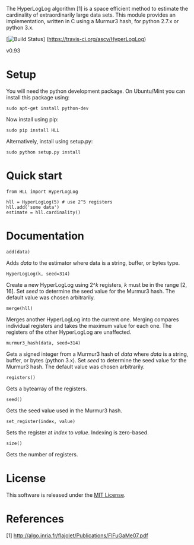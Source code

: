 The HyperLogLog algorithm [1] is a space efficient method to estimate the
cardinality of extraordinarily large data sets. This module provides an
implementation, written in C using a Murmur3 hash, for python 2.7.x or 
python 3.x.

[![Build Status](https://travis-ci.org/ascv/HyperLogLog.png?branch=master)]
(https://travis-ci.org/ascv/HyperLogLog)

v0.93

Setup
=====

You will need the python development package. On Ubuntu/Mint
you can install this package using:

    sudo apt-get install python-dev

Now install using pip:
    
    sudo pip install HLL

Alternatively, install using setup.py:

    sudo python setup.py install

Quick start
===========

    from HLL import HyperLogLog
    
    hll = HyperLogLog(5) # use 2^5 registers
    hll.add('some data')
    estimate = hll.cardinality()
  
Documentation
=============

    add(data)

Adds *data* to the estimator where data is a string, buffer, or bytes
type.

    HyperLogLog(k, seed=314)

Create a new HyperLogLog using 2^*k* registers, *k* must be in the 
range [2, 16]. Set *seed* to determine the seed value for the Murmur3 
hash. The default value was chosen arbitrarily.

    merge(hll)

Merges another HyperLogLog into the current one. Merging compares individual
registers and takes the maximum value for each one. The registers of the other
HyperLogLog are unaffected.

    murmur3_hash(data, seed=314)

Gets a signed integer from a Murmur3 hash of *data* where *data* is a 
string, buffer, or bytes (python 3.x). Set *seed* to determine the seed
value for the Murmur3 hash. The default value was chosen arbitrarily.

    registers()

Gets a bytearray of the registers.

    seed()

Gets the seed value used in the Murmur3 hash.

    set_register(index, value)

Sets the register at *index* to *value*. Indexing is zero-based.

    size()

Gets the number of registers.

License
=======

This software is released under the [MIT License](https://gist.github.com/ascv/5123769).

References
==========

[1] http://algo.inria.fr/flajolet/Publications/FlFuGaMe07.pdf
